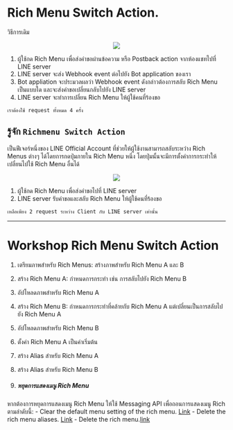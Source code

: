 # Rich Menu Switch Action.

วิธีการเดิม
<p align="center" width="100%">
    <img  src="https://miro.medium.com/v2/resize:fit:2000/format:webp/1*iIM8rs_5dErBkV-90wS9Bw.png
    "> 
</p>


1. ผู้ใช้กด Rich Menu เพื่อส่งคำขอผ่านข้อความ หรือ Postback action จากห้องแชทไปที่ LINE server
2. LINE server จะส่ง Webhook event ต่อไปยัง Bot application ของเรา
3. Bot appliation จะประมวลผลว่า Webhook event ดังกล่าวต้องการสลับ Rich Menu เป็นแบบใด และจะส่งคำขอเปลี่ยนกลับไปยัง LINE server
4. LINE server จะทำการเปลี่ยน Rich Menu ให้ผู้ใช้คนที่ร้องขอ

`เราต้องใช้ request ทั้งหมด 4 ครั้ง`


## รู้จัก `Richmenu Switch Action` 
เป็นฟีเจอร์หนึ่งของ LINE Official Account ที่ช่วยให้ผู้ใช้งานสามารถสลับระหว่าง Rich Menus ต่างๆ ได้โดยการกดปุ่มภายใน Rich Menu หนึ่ง โดยปุ่มนั้นจะมีการตั้งค่าการกระทำให้เปลี่ยนไปใช้ Rich Menu อื่นได้

<p align="center" width="100%">
    <img  src="https://miro.medium.com/v2/resize:fit:1400/format:webp/1*IUToGklAi2lF8M55Qzb-gQ.png
    "> 
</p>

1. ผู้ใช้กด Rich Menu เพื่อส่งคำขอไปที่ LINE server
2. LINE server รับคำขอและสลับ Rich Menu ให้ผู้ใช้คนที่ร้องขอ

`เหลือเพียง 2 request ระหว่าง Client กับ LINE server เท่านั้น`

----

# Workshop Rich Menu Switch Action

1. เตรียมภาพสำหรับ Rich Menus: สร้างภาพสำหรับ Rich Menu A และ B
2. สร้าง Rich Menu A: กำหนดการกระทำ เช่น การสลับไปยัง Rich Menu B
3. อัปโหลดภาพสำหรับ Rich Menu A
4. สร้าง Rich Menu B: กำหนดการกระทำที่คล้ายกับ Rich Menu A แต่เปลี่ยนเป็นการสลับไปยัง Rich Menu A
5. อัปโหลดภาพสำหรับ Rich Menu B

6. ตั้งค่า Rich Menu A เป็นค่าเริ่มต้น


7. สร้าง Alias สำหรับ Rich Menu A
8. สร้าง Alias สำหรับ Rich Menu B

9. ##### หยุดการแสดงเมนู Rich Menu 
หากต้องการหยุดการแสดงเมนู Rich Menu ให้ใช้ Messaging API เพื่อถอนการแสดงเมนู Rich ตามลำดับนี้:
    - Clear the default menu setting of the rich menu. [Link](https://developers.line.biz/en/reference/messaging-api/#clear-default-rich-menu)
    - Delete the rich menu aliases. [Link](https://developers.line.biz/en/reference/messaging-api/#delete-rich-menu-alias)
    - Delete the rich menu.[link](https://developers.line.biz/en/reference/messaging-api/#delete-rich-menu)
